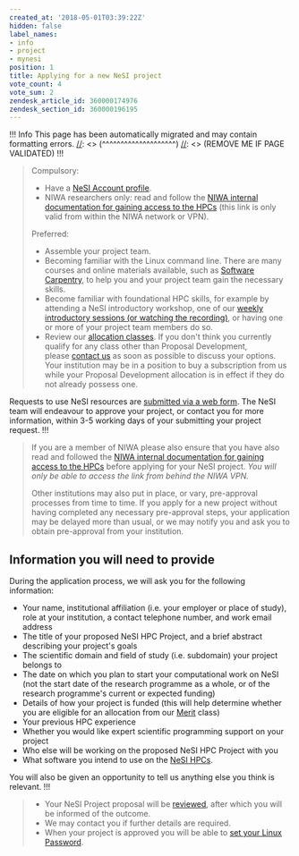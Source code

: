 ```yaml
---
created_at: '2018-05-01T03:39:22Z'
hidden: false
label_names:
- info
- project
- mynesi
position: 1
title: Applying for a new NeSI project
vote_count: 4
vote_sum: 2
zendesk_article_id: 360000174976
zendesk_section_id: 360000196195
---
```



[//]: <> (REMOVE ME IF PAGE VALIDATED)
[//]: <> (vvvvvvvvvvvvvvvvvvvv)
 !!! Info
     This page has been automatically migrated and may contain formatting errors.
[//]: <> (^^^^^^^^^^^^^^^^^^^^)
[//]: <> (REMOVE ME IF PAGE VALIDATED)
!!!
>
> Compulsory:
>
> -   Have a [NeSI Account
>     profile](https://support.nesi.org.nz/hc/en-gb/articles/360000159715).
> -   NIWA researchers only: read and follow the [NIWA internal
>     documentation for gaining access to the
>     HPCs](https://one.niwa.co.nz/display/ONE/High+Performance+Computing+Facility+Services) (this
>     link is only valid from within the NIWA network or VPN).
>
> Preferred:
>
> -   Assemble your project team.
> -   Becoming familiar with the Linux command line. There are many
>     courses and online materials available, such as [Software
>     Carpentry](https://swcarpentry.github.io/shell-novice/), to help
>     you and your project team gain the necessary skills.
> -   Become familiar with foundational HPC skills, for example by
>     attending a NeSI introductory workshop, one of our [weekly
>     introductory sessions (or watching the
>     recording)](https://support.nesi.org.nz/hc/en-gb/articles/360000428676),
>     or having one or more of your project team members do so.
> -   Review our [allocation
>     classes](https://support.nesi.org.nz/hc/en-gb/articles/360000925176).
>     If you don't think you currently qualify for any class other than
>     Proposal Development, please [contact
>     us](https://support.nesi.org.nz/hc/requests/new) as soon as
>     possible to discuss your options. Your institution may be in a
>     position to buy a subscription from us while your Proposal
>     Development allocation is in effect if they do not already possess
>     one.

Requests to use NeSI resources are [submitted via a web
form](https://my.nesi.org.nz/). The NeSI team will endeavour to approve
your project, or contact you for more information, within 3-5 working
days of your submitting your project request.
!!!
>
> If you are a member of NIWA please also ensure that you have also read
> and followed the [NIWA internal documentation for gaining access to
> the
> HPCs](https://one.niwa.co.nz/display/ONE/High+Performance+Computing+Facility+Services)
> before applying for your NeSI project. *You will only be able to
> access the link from behind the NIWA VPN.*
>
> Other institutions may also put in place, or vary, pre-approval
> processes from time to time. If you apply for a new project without
> having completed any necessary pre-approval steps, your application
> may be delayed more than usual, or we may notify you and ask you to
> obtain pre-approval from your institution.

## Information you will need to provide

During the application process, we will ask you for the following
information:

-   Your name, institutional affiliation (i.e. your employer or place of
    study), role at your institution, a contact telephone number, and
    work email address
-   The title of your proposed NeSI HPC Project, and a brief abstract
    describing your project's goals
-   The scientific domain and field of study (i.e. subdomain) your
    project belongs to
-   The date on which you plan to start your computational work on NeSI
    (not the start date of the research programme as a whole, or of the
    research programme's current or expected funding)
-   Details of how your project is funded (this will help determine
    whether you are eligible for an allocation from our
    [Merit](https://support.nesi.org.nz/hc/articles/360000175635) class)
-   Your previous HPC experience
-   Whether you would like expert scientific programming support on your
    project
-   Who else will be working on the proposed NeSI HPC Project with you
-   What software you intend to use on the [NeSI
    HPCs](https://support.nesi.org.nz/hc/articles/360000175735).

You will also be given an opportunity to tell us anything else you think
is relevant.
!!!
>
> -   Your NeSI Project proposal will be
>     [reviewed](https://support.nesi.org.nz/hc/en-gb/articles/360000202136),
>     after which you will be informed of the outcome.
> -   We may contact you if further details are required.
> -   When your project is approved you will be able to [set your Linux
>     Password](https://support.nesi.org.nz/hc/en-gb/articles/360000335995).
